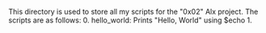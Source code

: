 This directory is used to store all my scripts for the "0x02" Alx project. 
The scripts are as follows:
0. hello_world: Prints "Hello, World" using $echo 
1. 
